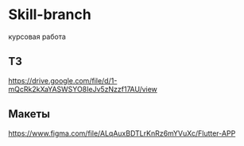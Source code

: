 # Skill-branch

курсовая работа
## ТЗ
https://drive.google.com/file/d/1-mQcRk2kXaYASWSYO8IeJv5zNzzf17AU/view

## Макеты
https://www.figma.com/file/ALqAuxBDTLrKnRz6mYVuXc/Flutter-APP